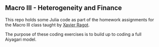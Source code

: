 ## Macro III - Heterogeneity and Finance 

This repo holds some Julia code as part of the homework assignments for the Macro III class taught by [Xavier Ragot](https://xavier-ragot.fr/). 

The purpose of these coding exercises is to build up to coding a full Aiyagari model. 

